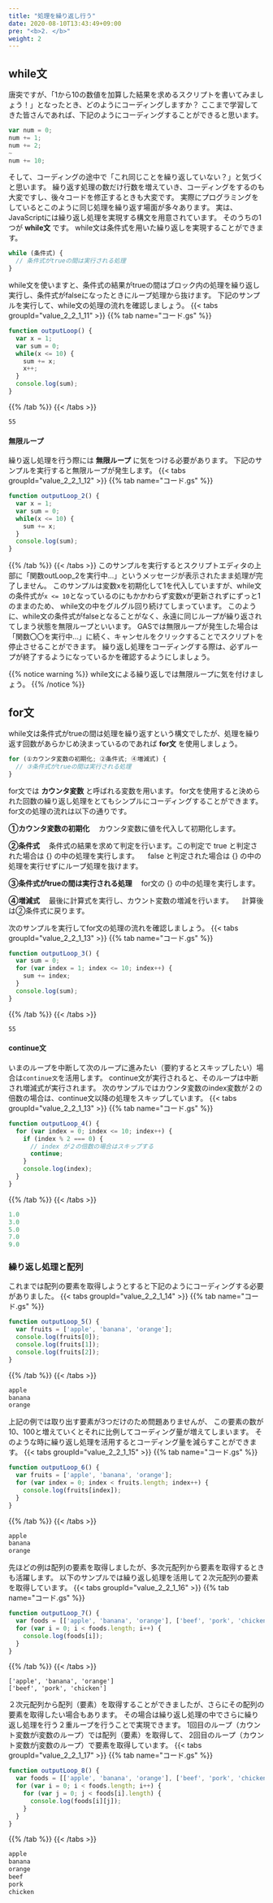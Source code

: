 ```yaml
---
title: "処理を繰り返し行う"
date: 2020-08-10T13:43:49+09:00
pre: "<b>2. </b>"
weight: 2
---
```

## while文
唐突ですが、「1から10の数値を加算した結果を求めるスクリプトを書いてみましょう！」となったとき、どのようにコーディングしますか？
ここまで学習してきた皆さんであれば、下記のようにコーディングすることができると思います。
```js
var num = 0;
num += 1;
num += 2;
~
num += 10;
```
そして、コーディングの途中で「これ同じことを繰り返していない？」と気づくと思います。
繰り返す処理の数だけ行数を増えていき、コーディングをするのも大変ですし、後々コードを修正するときも大変です。
実際にプログラミングをしているとこのように同じ処理を繰り返す場面が多々あります。
実は、JavaScriptには繰り返し処理を実現する構文を用意されています。
そのうちの1つが **while文** です。
while文は条件式を用いた繰り返しを実現することができます。
```js
while (条件式) {
  // 条件式がtrueの間は実行される処理
}
```
while文を使いますと、条件式の結果がtrueの間はブロック内の処理を繰り返し実行し、条件式がfalseになったときにループ処理から抜けます。
下記のサンプルを実行して、while文の処理の流れを確認しましょう。
{{< tabs groupId="value_2_2_1_11" >}}
{{% tab name="コード.gs" %}}
```js
function outputLoop() {
  var x = 1;
  var sum = 0;
  while(x <= 10) {
    sum += x;
    x++;
  }
  console.log(sum);
}
```
{{% /tab %}}
{{< /tabs >}}
```
55
```
#### 無限ループ
繰り返し処理を行う際には **無限ループ** に気をつける必要があります。
下記のサンプルを実行すると無限ループが発生します。
{{< tabs groupId="value_2_2_1_12" >}}
{{% tab name="コード.gs" %}}
```js
function outputLoop_2() {
  var x = 1;
  var sum = 0;
  while(x <= 10) {
    sum += x;
  }
  console.log(sum);
}
```
{{% /tab %}}
{{< /tabs >}}
このサンプルを実行するとスクリプトエディタの上部に「関数outLoop_2を実行中...」というメッセージが表示されたまま処理が完了しません。
このサンプルは変数xを初期化して1を代入していますが、while文の条件式が`x <= 10`となっているのにもかかわらず変数xが更新されずにずっと1のままのため、
while文の中をグルグル回り続けてしまっています。
このように、while文の条件式がfalseとなることがなく、永遠に同じループが繰り返されてしまう状態を無限ループといいます。
GASでは無限ループが発生した場合は「関数〇〇を実行中...」に続く、キャンセルをクリックすることでスクリプトを停止させることができます。
繰り返し処理をコーディングする際は、必ずループが終了するようになっているかを確認するようにしましょう。

{{% notice warning %}}
while文による繰り返しでは無限ループに気を付けましょう。
{{% /notice %}}

## for文
while文は条件式がtrueの間は処理を繰り返すという構文でしたが、処理を繰り返す回数があらかじめ決まっているのであれば **for文** を使用しましょう。
```js
for (①カウンタ変数の初期化; ②条件式; ④増減式) {
  // ③条件式がtrueの間は実行される処理
}
```
for文では **カウンタ変数** と呼ばれる変数を用います。
for文を使用すると決められた回数の繰り返し処理をとてもシンプルにコーディングすることができます。
for文の処理の流れは以下の通りです。

**①カウンタ変数の初期化**
　カウンタ変数に値を代入して初期化します。

**②条件式**
　条件式の結果を求めて判定を行います。この判定で true と判定された場合は {} の中の処理を実行します。
　false と判定された場合は {} の中の処理を実行せずにループ処理を抜けます。

**③条件式がtrueの間は実行される処理**
　for文の {} の中の処理を実行します。

**④増減式**
　最後に計算式を実行し、カウント変数の増減を行います。
　計算後は②条件式に戻ります。

次のサンプルを実行してfor文の処理の流れを確認しましょう。
{{< tabs groupId="value_2_2_1_13" >}}
{{% tab name="コード.gs" %}}
```js
function outputLoop_3() {
  var sum = 0;
  for (var index = 1; index <= 10; index++) {
    sum += index;
  }
  console.log(sum);
}
```
{{% /tab %}}
{{< /tabs >}}
```
55
```

#### continue文
いまのループを中断して次のループに進みたい（要約するとスキップしたい）場合は`continue文`を活用します。
continue文が実行されると、そのループは中断され増減式が実行されます。
次のサンプルではカウンタ変数のindex変数が２の倍数の場合は、continue文以降の処理をスキップしています。
{{< tabs groupId="value_2_2_1_13" >}}
{{% tab name="コード.gs" %}}
```js
function outputLoop_4() {
  for (var index = 0; index <= 10; index++) {
    if (index % 2 === 0) {
      // index が２の倍数の場合はスキップする
      continue;
    }
    console.log(index);
  }
}
```
{{% /tab %}}
{{< /tabs >}}
```js
1.0
3.0
5.0
7.0
9.0
```

### 繰り返し処理と配列
これまでは配列の要素を取得しようとすると下記のようにコーディングする必要がありました。
{{< tabs groupId="value_2_2_1_14" >}}
{{% tab name="コード.gs" %}}
```js
function outputLoop_5() {
  var fruits = ['apple', 'banana', 'orange'];
  console.log(fruits[0]);
  console.log(fruits[1]);
  console.log(fruits[2]);
}
```
{{% /tab %}}
{{< /tabs >}}
```js
apple
banana
orange
```
上記の例では取り出す要素が3つだけのため問題ありませんが、
この要素の数が10、100と増えていくとそれに比例してコーディング量が増えてしまいます。
そのような時に繰り返し処理を活用するとコーディング量を減らすことができます。
{{< tabs groupId="value_2_2_1_15" >}}
{{% tab name="コード.gs" %}}
```js
function outputLoop_6() {
  var fruits = ['apple', 'banana', 'orange'];
  for (var index = 0; index < fruits.length; index++) {
    console.log(fruits[index]);
  }
}
```
{{% /tab %}}
{{< /tabs >}}
```js
apple
banana
orange
```
先ほどの例は配列の要素を取得しましたが、多次元配列から要素を取得するときも活躍します。
以下のサンプルでは繰り返し処理を活用して２次元配列の要素を取得しています。
{{< tabs groupId="value_2_2_1_16" >}}
{{% tab name="コード.gs" %}}
```js
function outputLoop_7() {
  var foods = [['apple', 'banana', 'orange'], ['beef', 'pork', 'chicken']];
  for (var i = 0; i < foods.length; i++) {
    console.log(foods[i]);
  }
}
```
{{% /tab %}}
{{< /tabs >}}
```
['apple', 'banana', 'orange']
['beef', 'pork', 'chicken']
```
２次元配列から配列（要素）を取得することができましたが、さらにその配列の要素を取得したい場合もあります。
その場合は繰り返し処理の中でさらに繰り返し処理を行う２重ループを行うことで実現できます。
1回目のループ（カウント変数がi変数のループ）では配列（要素）を取得して、
2回目のループ（カウント変数がj変数のループ）で要素を取得しています。
{{< tabs groupId="value_2_2_1_17" >}}
{{% tab name="コード.gs" %}}
```js
function outputLoop_8() {
  var foods = [['apple', 'banana', 'orange'], ['beef', 'pork', 'chicken']];
  for (var i = 0; i < foods.length; i++) {
    for (var j = 0; j < foods[i].length) {
      console.log(foods[i][j]);
    }
  }
}
```
{{% /tab %}}
{{< /tabs >}}
```js
apple
banana
orange
beef
pork
chicken
```
